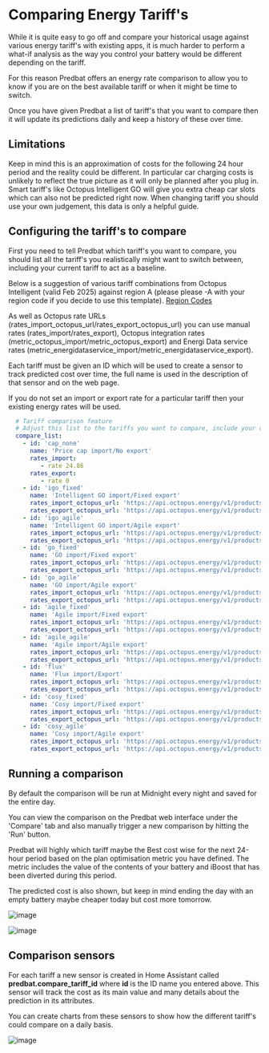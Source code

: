 # Comparing Energy Tariff's

While it is quite easy to go off and compare your historical usage against various energy tariff's with existing apps, it is much harder to perform a what-if analysis
as the way you control your battery would be different depending on the tariff.

For this reason Predbat offers an energy rate comparison to allow you to know if you are on the best available tariff or when it might be time to switch.

Once you have given Predbat a list of tariff's that you want to compare then it will update its predictions daily and keep a history of these over time.

## Limitations

Keep in mind this is an approximation of costs for the following 24 hour period and the reality could be different. In particular car charging costs is unlikely to reflect
the true picture as it will only be planned after you plug in. Smart tariff's like Octopus Intelligent GO will give you extra cheap car slots which can also not be
predicted right now. When changing tariff you should use your own judgement, this data is only a helpful guide.

## Configuring the tariff's to compare

First you need to tell Predbat which tariff's you want to compare, you should list all the tariff's you realistically might want to switch between, including your
current tariff to act as a baseline.

Below is a suggestion of various tariff combinations from Octopus Intelligent (valid Feb 2025) against region A (please please -A with your region code if you decide
to use this template). [Region Codes](https://energy-stats.uk/dno-region-codes-explained/)

As well as Octopus rate URLs (rates_import_octopus_url/rates_export_octopus_url) you can use manual rates (rates_import/rates_export),
Octopus integration rates (metric_octopus_import/metric_octopus_export) and Energi Data service rates (metric_energidataservice_import/metric_energidataservice_export).

Each tariff must be given an ID which will be used to create a sensor to track predicted cost over time, the full name is used in the description of that sensor and on
the web page.

If you do not set an import or export rate for a particular tariff then your existing energy rates will be used.

```yaml
  # Tariff comparison feature
  # Adjust this list to the tariffs you want to compare, include your current tariff also
  compare_list:
    - id: 'cap_none'
      name: 'Price cap import/No export'
      rates_import:
         - rate 24.86
      rates_export:
         - rate 0
    - id: 'igo_fixed'
      name: 'Intelligent GO import/Fixed export'
      rates_import_octopus_url: 'https://api.octopus.energy/v1/products/INTELLI-BB-VAR-23-03-01/electricity-tariffs/E-1R-INTELLI-BB-VAR-23-03-01-A/standard-unit-rates/'
      rates_export_octopus_url: 'https://api.octopus.energy/v1/products/OUTGOING-VAR-BB-24-10-26/electricity-tariffs/E-1R-OUTGOING-VAR-BB-24-10-26-A/standard-unit-rates/'
    - id: 'igo_agile'
      name: 'Intelligent GO import/Agile export'
      rates_import_octopus_url: 'https://api.octopus.energy/v1/products/INTELLI-BB-VAR-23-03-01/electricity-tariffs/E-1R-INTELLI-BB-VAR-23-03-01-A/standard-unit-rates/'
      rates_export_octopus_url: 'https://api.octopus.energy/v1/products/AGILE-OUTGOING-BB-23-02-28/electricity-tariffs/E-1R-AGILE-OUTGOING-BB-23-02-28-A/standard-unit-rates/'
    - id: 'go_fixed'
      name: 'GO import/Fixed export'
      rates_import_octopus_url: 'https://api.octopus.energy/v1/products/GO-VAR-BB-23-02-07/electricity-tariffs/E-1R-GO-VAR-BB-23-02-07-A/standard-unit-rates/'
      rates_export_octopus_url: 'https://api.octopus.energy/v1/products/OUTGOING-VAR-BB-24-10-26/electricity-tariffs/E-1R-OUTGOING-VAR-BB-24-10-26-A/standard-unit-rates/'
    - id: 'go_agile'
      name: 'GO import/Agile export'
      rates_import_octopus_url: 'https://api.octopus.energy/v1/products/GO-VAR-BB-23-02-07/electricity-tariffs/E-1R-GO-VAR-BB-23-02-07-A/standard-unit-rates/'
      rates_export_octopus_url: 'https://api.octopus.energy/v1/products/AGILE-OUTGOING-BB-23-02-28/electricity-tariffs/E-1R-AGILE-OUTGOING-BB-23-02-28-A/standard-unit-rates/'
    - id: 'agile_fixed'
      name: 'Agile import/Fixed export'
      rates_import_octopus_url: 'https://api.octopus.energy/v1/products/AGILE-24-10-01/electricity-tariffs/E-1R-AGILE-24-10-01-A/standard-unit-rates/'
      rates_export_octopus_url: 'https://api.octopus.energy/v1/products/OUTGOING-VAR-BB-24-10-26/electricity-tariffs/E-1R-OUTGOING-VAR-BB-24-10-26-A/standard-unit-rates/'
    - id: 'agile_agile'
      name: 'Agile import/Agile export'
      rates_import_octopus_url: 'https://api.octopus.energy/v1/products/AGILE-24-10-01/electricity-tariffs/E-1R-AGILE-24-10-01-A/standard-unit-rates/'
      rates_export_octopus_url: 'https://api.octopus.energy/v1/products/AGILE-OUTGOING-BB-23-02-28/electricity-tariffs/E-1R-AGILE-OUTGOING-BB-23-02-28-A/standard-unit-rates/'
    - id: 'flux'
      name: 'Flux import/Export'
      rates_import_octopus_url: 'https://api.octopus.energy/v1/products/FLUX-IMPORT-23-02-14/electricity-tariffs/E-1R-FLUX-IMPORT-23-02-14-A/standard-unit-rates'
      rates_export_octopus_url: 'https://api.octopus.energy/v1/products/FLUX-EXPORT-BB-23-02-14/electricity-tariffs/E-1R-FLUX-EXPORT-BB-23-02-14-A/standard-unit-rates'
    - id: 'cosy_fixed'
      name: 'Cosy import/Fixed export'
      rates_import_octopus_url: 'https://api.octopus.energy/v1/products/COSY-22-12-08/electricity-tariffs/E-1R-COSY-22-12-08-A/standard-unit-rates'
      rates_export_octopus_url: 'https://api.octopus.energy/v1/products/OUTGOING-VAR-BB-24-10-26/electricity-tariffs/E-1R-OUTGOING-VAR-BB-24-10-26-A/standard-unit-rates/'
    - id: 'cosy_agile'
      name: 'Cosy import/Agile export'
      rates_import_octopus_url: 'https://api.octopus.energy/v1/products/COSY-22-12-08/electricity-tariffs/E-1R-COSY-22-12-08-A/standard-unit-rates'
      rates_export_octopus_url: 'https://api.octopus.energy/v1/products/AGILE-OUTGOING-BB-23-02-28/electricity-tariffs/E-1R-AGILE-OUTGOING-BB-23-02-28-A/standard-unit-rates/'
```

## Running a comparison

By default the comparison will be run at Midnight every night and saved for the entire day.

You can view the comparison on the Predbat web interface under the 'Compare' tab and also manually trigger a new comparison by hitting the 'Run' button.

Predbat will highly which tariff maybe the Best cost wise for the next 24-hour period based on the plan optimisation metric you have defined. The metric
includes the value of the contents of your battery and iBoost that has been diverted during this period.

The predicted cost is also shown, but keep in mind ending the day with an empty battery maybe cheaper today but cost more tomorrow.

![image](https://github.com/user-attachments/assets/399866a1-7d86-457d-b525-7c2e1fdf683b)

![image](https://github.com/user-attachments/assets/b7c7f9a3-8a80-4abf-a08c-4da62b9258fe)

## Comparison sensors

For each tariff a new sensor is created in Home Assistant called **predbat.compare_tariff_id** where **id** is the ID name you entered above. This sensor will track the cost
as its main value and many details about the prediction in its attributes.

You can create charts from these sensors to show how the different tariff's could compare on a daily basis.

![image](https://github.com/user-attachments/assets/6d5c30f6-822f-4d9c-b4a6-701c0b676c61)
